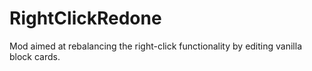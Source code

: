 # RightClickRedone
 Mod aimed at rebalancing the right-click functionality by editing vanilla block cards. 
